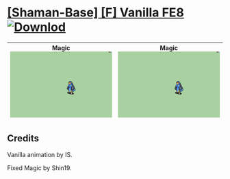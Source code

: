 # [\[Shaman-Base\] \[F\] Vanilla FE8](./) [![Downlod](https://img.shields.io/badge/Download--red?style=social&logo=github)](https://minhaskamal.github.io/DownGit/#/home?url=https://github.com/Klokinator/FE-Repo/tree/main/Battle%20Animations%2FMagi%20-%20Dark-Type%2F%5BShaman-Base%5D%20%5BF%5D%20Vanilla%20FE8)

| <b>Magic</b><br/><img alt="Magic animation" src="./6.%20Magic%20(FE8)/Magic.gif"/> | <b>Magic</b><br/><img alt="Magic animation" src="./6.%20Magic%20(Fixed)/Magic.gif"/> |
| :---: | :---: |

## Credits

Vanilla animation by IS.

Fixed Magic by Shin19.

